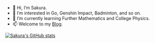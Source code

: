 - 👋 Hi, I’m Sakura.
- 👀 I’m interested in Go, Genshin Impact, Badminton, and so on.
- 🌱 I’m currently learning Further Mathematics and College Physics.
- 📫 Welcome to my [Blog](https://125809.notion.site/Sakura-s-Blog-Post-b95fa581d2294e5fb53300851f38c8c0 "Sakura's Blog Post").  

[![Sakura's GitHub stats](https://github-readme-stats.vercel.app/api?username=Sakura-LZQ)](https://github.com/Sakura-LZQ)

<!---
Sakura-LZQ/Sakura-LZQ is a ✨ special ✨ repository because its `README.md` (this file) appears on your GitHub profile.
You can click the Preview link to take a look at your changes.
--->
